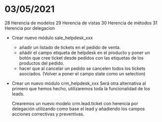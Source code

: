 # 03/05/2021

28 Herencia de modelos
29 Herencia de vistas
30 Herencia de métodos
31 Herencia por delegacion

- Crear nuevo módulo sale_helpdesk_xxx
  - añadir un listado de tickets en el pedido de venta.
  - añádir el campo etiqueta de helpdesk en el producto y poner un botón que cree ticket desde pedidos con las etiquetas de los productos del pedido.
  - hacer que al cancelar un pedido se cancelen todos los tickets asociados. (Volver a poner el campo state como un selection)

- Crear un nuevo módulo crm_helpdesk_xxx
  Será otra alternativa al primero que hemos hecho, utilizaremos toda la funcionalidad de los leads.

  Crearemos un nuevo modelo crm.lead.ticket con herencia por delegación utilizando como base el lead y añadiendo los campos acciones correctivas y preventivas.

